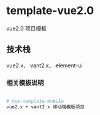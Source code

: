 # template-vue2.0

vue2.0 项目模板

## 技术栈

vue2.x、 vant2.x、 element-ui

### 相关模板说明

```bash

# vue-template-mobile
vue2.x + vant2.x 移动端模板项目

```
